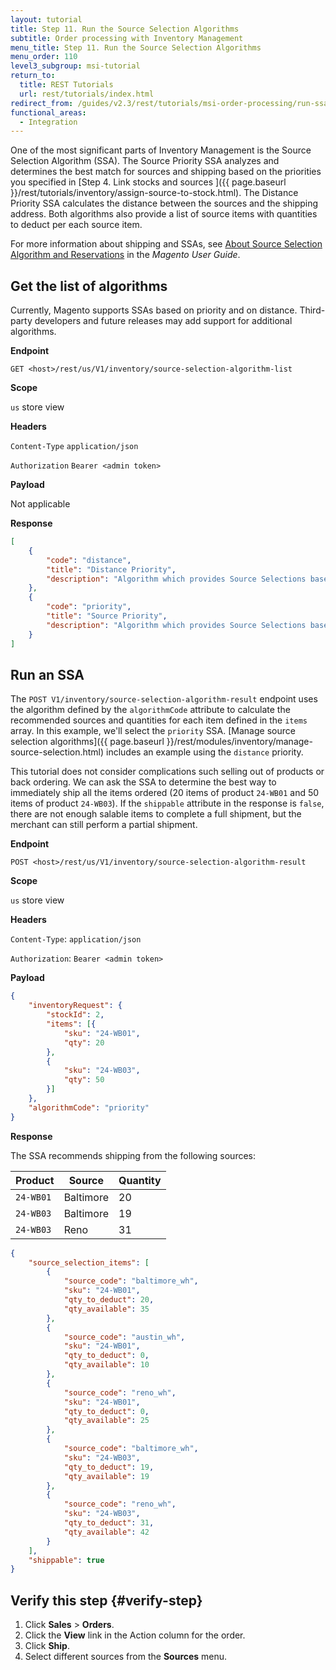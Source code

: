 ```yaml
---
layout: tutorial
title: Step 11. Run the Source Selection Algorithms
subtitle: Order processing with Inventory Management
menu_title: Step 11. Run the Source Selection Algorithms
menu_order: 110
level3_subgroup: msi-tutorial
return_to:
  title: REST Tutorials
  url: rest/tutorials/index.html
redirect_from: /guides/v2.3/rest/tutorials/msi-order-processing/run-ssa.html
functional_areas:
  - Integration
---
```


One of the most significant parts of Inventory Management is the Source Selection Algorithm (SSA). The Source Priority SSA analyzes and determines the best match for sources and shipping based on the priorities you specified in [Step 4. Link stocks and sources
]({{ page.baseurl }}/rest/tutorials/inventory/assign-source-to-stock.html). The Distance Priority SSA calculates the distance between the sources and the shipping address. Both algorithms also provide a list of source items with quantities to deduct per each source item.

For more information about shipping and SSAs, see [About Source Selection Algorithm and Reservations](https://docs.magento.com/m2/ce/user_guide/catalog/inventory-about-ssa.html) in the _Magento User Guide_.

## Get the list of algorithms

Currently, Magento supports SSAs based on priority and on distance. Third-party developers and future releases may add support for additional algorithms.

**Endpoint**

`GET <host>/rest/us/V1/inventory/source-selection-algorithm-list`

**Scope**

`us` store view

**Headers**

`Content-Type` `application/json`

`Authorization` `Bearer <admin token>`

**Payload**

Not applicable

**Response**

```json
[
    {
        "code": "distance",
        "title": "Distance Priority",
        "description": "Algorithm which provides Source Selections based on shipping address distance from the source"
    },
    {
        "code": "priority",
        "title": "Source Priority",
        "description": "Algorithm which provides Source Selections based on predefined priority of Source"
    }
]
```

## Run an SSA

The `POST V1/inventory/source-selection-algorithm-result` endpoint uses the algorithm defined by the `algorithmCode` attribute to calculate the recommended sources and quantities for each item defined in the `items` array. In this example, we'll select the `priority` SSA. [Manage source selection algorithms]({{ page.baseurl }}/rest/modules/inventory/manage-source-selection.html) includes an example using the `distance` priority.

This tutorial does not consider complications such selling out of products or back ordering. We can ask the SSA to determine the best way to immediately ship all the items ordered (20 items of product `24-WB01` and 50 items of product `24-WB03`). If the `shippable` attribute in the response is `false`, there are not enough salable items to complete a full shipment, but the merchant can still perform a partial shipment.

**Endpoint**

`POST <host>/rest/us/V1/inventory/source-selection-algorithm-result`

**Scope**

`us` store view

**Headers**

`Content-Type`: `application/json`

`Authorization`: `Bearer <admin token>`

**Payload**

```json
{
    "inventoryRequest": {
        "stockId": 2,
        "items": [{
            "sku": "24-WB01",
            "qty": 20
        },
        {
            "sku": "24-WB03",
            "qty": 50
        }]
    },
    "algorithmCode": "priority"
}
```

**Response**

The SSA recommends shipping from the following sources:

Product | Source | Quantity
--- | --- | ---
`24-WB01` | Baltimore | 20
`24-WB03` | Baltimore | 19
`24-WB03` | Reno | 31



```json
{
    "source_selection_items": [
        {
            "source_code": "baltimore_wh",
            "sku": "24-WB01",
            "qty_to_deduct": 20,
            "qty_available": 35
        },
        {
            "source_code": "austin_wh",
            "sku": "24-WB01",
            "qty_to_deduct": 0,
            "qty_available": 10
        },
        {
            "source_code": "reno_wh",
            "sku": "24-WB01",
            "qty_to_deduct": 0,
            "qty_available": 25
        },
        {
            "source_code": "baltimore_wh",
            "sku": "24-WB03",
            "qty_to_deduct": 19,
            "qty_available": 19
        },
        {
            "source_code": "reno_wh",
            "sku": "24-WB03",
            "qty_to_deduct": 31,
            "qty_available": 42
        }
    ],
    "shippable": true
}
```

## Verify this step {#verify-step}

1. Click **Sales** > **Orders**.
2. Click the **View** link in the Action column for the order.
3. Click **Ship**.
4. Select different sources from the **Sources** menu.
